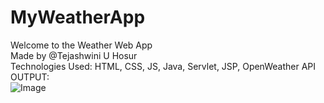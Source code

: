 # MyWeatherApp
Welcome to the Weather Web App 
<br>Made by @Tejashwini U Hosur 
<br> Technologies Used: HTML, CSS, JS, Java, Servlet, JSP, OpenWeather API
<br>
OUTPUT:
<br>
![Image](https://github.com/user-attachments/assets/12981cf4-bd7b-4b3e-b30d-e1acc8109ad5)


